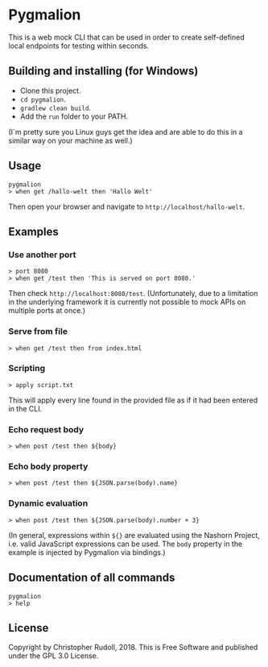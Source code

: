 # Pygmalion

This is a web mock CLI that can be used in order to create self-defined local endpoints for testing within seconds.

## Building and installing (for Windows)
- Clone this project.
- `cd pygmalion`.
- `gradlew clean build`.
- Add the `run` folder to your PATH.

(I`m pretty sure you Linux guys get the idea and are able to do this in a similar way on your machine as well.)

## Usage
```
pygmalion
> when get /hallo-welt then 'Hallo Welt'
```

Then open your browser and navigate to `http://localhost/hallo-welt`.

## Examples

### Use another port
```
> port 8080
> when get /test then 'This is served on port 8080.'
```
Then check `http://localhost:8080/test`.
(Unfortunately, due to a limitation in the underlying framework it is currently not possible to mock APIs on multiple ports at once.)

### Serve from file
```
> when get /test then from index.html
```

### Scripting
```
> apply script.txt
```
This will apply every line found in the provided file as if it had been entered in the CLI.

### Echo request body
```
> when post /test then ${body}
```

### Echo body property
```
> when post /test then ${JSON.parse(body).name}
```

### Dynamic evaluation
```
> when post /test then ${JSON.parse(body).number + 3}
```
(In general, expressions within `${}` are evaluated using the Nashorn Project, i.e. valid JavaScript expressions can be used. The `body` property in the example is injected by Pygmalion via bindings.)

## Documentation of all commands
```
pygmalion
> help
```

## License
Copyright by Christopher Rudoll, 2018. This is Free Software and published under the GPL 3.0 License.